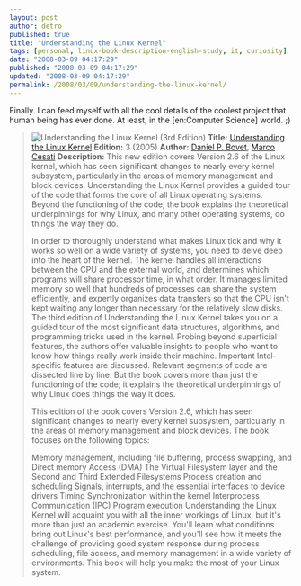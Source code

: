 ```yaml
---
layout: post
author: detro
published: true
title: "Understanding the Linux Kernel"
tags: [personal, linux-book-description-english-study, it, curiosity]
date: "2008-03-09 04:17:29"
published: "2008-03-09 04:17:29"
updated: "2008-03-09 04:17:29"
permalink: /2008/03/09/understanding-the-linux-kernel/
---
```


Finally. I can feed myself with all the cool details of the coolest project that human being has ever done. At least, in the [en:Computer Science] world. ;)

<!--more-->
<blockquote><img src="http://www.ebooknetworking.com/images/abap/UnderstandingtheLinuxKernel.jpg" alt="Understanding the Linux Kernel (3rd Edition)" />
<strong>Title:</strong> <a href="http://www.oreilly.com/catalog/understandlk/">Understanding the Linux Kernel</a>
<strong>Edition:</strong> 3 (2005)
<strong>Author:</strong> <a href="http://www.google.co.uk/search?q=Daniel%20P.%20Bovet">Daniel P. Bovet</a>, <a href="http://www.google.co.uk/search?q=Marco%20Cesati">Marco Cesati</a>
<strong>Description:</strong>
This new edition covers Version 2.6 of the Linux kernel, which has seen significant changes to nearly every kernel subsystem, particularly in the areas of memory management and block devices. Understanding the Linux Kernel provides a guided tour of the code that forms the core of all Linux operating systems. Beyond the functioning of the code, the book explains the theoretical underpinnings for why Linux, and many other operating systems, do things the way they do. 

In order to thoroughly understand what makes Linux tick and why it works so well on a wide variety of systems, you need to delve deep into the heart of the kernel. The kernel handles all interactions between the CPU and the external world, and determines which programs will share processor time, in what order. It manages limited memory so well that hundreds of processes can share the system efficiently, and expertly organizes data transfers so that the CPU isn't kept waiting any longer than necessary for the relatively slow disks.
The third edition of Understanding the Linux Kernel takes you on a guided tour of the most significant data structures, algorithms, and programming tricks used in the kernel. Probing beyond superficial features, the authors offer valuable insights to people who want to know how things really work inside their machine. Important Intel-specific features are discussed. Relevant segments of code are dissected line by line. But the book covers more than just the functioning of the code; it explains the theoretical underpinnings of why Linux does things the way it does.

This edition of the book covers Version 2.6, which has seen significant changes to nearly every kernel subsystem, particularly in the areas of memory management and block devices. The book focuses on the following topics:

Memory management, including file buffering, process swapping, and Direct memory Access (DMA)
The Virtual Filesystem layer and the Second and Third Extended Filesystems
Process creation and scheduling
Signals, interrupts, and the essential interfaces to device drivers
Timing
Synchronization within the kernel
Interprocess Communication (IPC)
Program execution
Understanding the Linux Kernel will acquaint you with all the inner workings of Linux, but it's more than just an academic exercise. You'll learn what conditions bring out Linux's best performance, and you'll see how it meets the challenge of providing good system response during process scheduling, file access, and memory management in a wide variety of environments. This book will help you make the most of your Linux system.
</blockquote>
